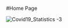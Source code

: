 #Home Page 


![Covid19_Statistics -3](https://user-images.githubusercontent.com/78107312/143689360-6b7a4262-ffce-4b9a-bc68-018b026b594d.png)
